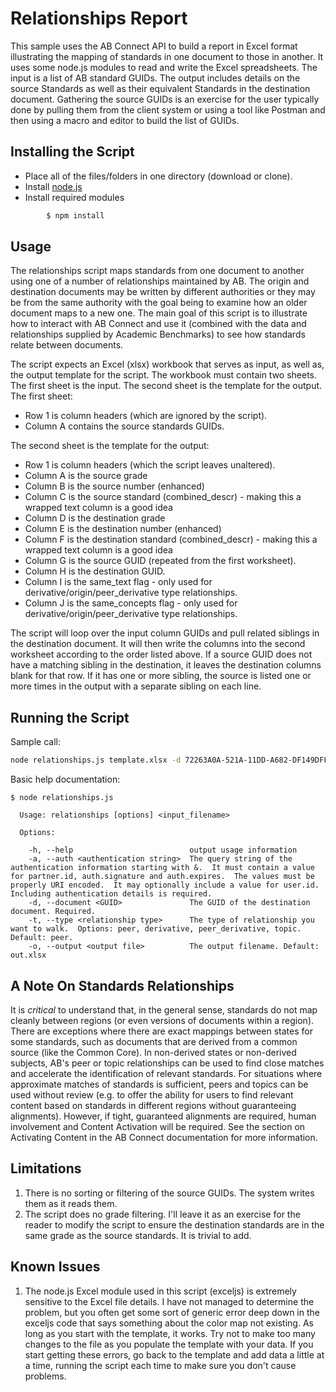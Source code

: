 # Relationships Report
This sample uses the AB Connect API to build a report in Excel format illustrating the mapping of standards in one document to those in another.  It uses some node.js modules to
read and write the Excel spreadsheets.  The input is a list of AB standard GUIDs.  The output includes details on the source Standards as well as their equivalent Standards in the
destination document.  Gathering the source GUIDs is an exercise for the user typically done by pulling them from the client system or using a tool like Postman and then using a
macro and editor to build the list of GUIDs.

## Installing the Script

+ Place all of the files/folders in one directory (download or clone).
+ Install [node.js](https://nodejs.org/en/)
+ Install required modules

```sh
        $ npm install
```
## Usage
The relationships script maps standards from one document to another using one of a number of relationships maintained by AB.  The origin and destination documents may be written by different authorities
or they may be from the same authority with the goal being to examine how an older document maps to a new one.  The main goal of this script is to illustrate how to interact with AB Connect and use it
(combined with the data and relationships supplied by Academic Benchmarks) to see how standards relate between documents.

The script expects an Excel (xlsx) workbook that serves as input, as well as, the output template for the script.
The workbook must contain two sheets.  The first sheet is the input.  The second sheet is the template for the output.
The first sheet:
+ Row 1 is column headers (which are ignored by the script).
+ Column A contains the source standards GUIDs.

The second sheet is the template for the output:
+ Row 1 is column headers (which the script leaves unaltered).
+ Column A is the source grade
+ Column B is the source number (enhanced)
+ Column C is the source standard (combined_descr) - making this a wrapped text column is a good idea
+ Column D is the destination grade
+ Column E is the destination number (enhanced)
+ Column F is the destination standard (combined_descr) - making this a wrapped text column is a good idea
+ Column G is the source GUID (repeated from the first worksheet).
+ Column H is the destination GUID.
+ Column I is the same_text flag - only used for derivative/origin/peer_derivative type relationships.
+ Column J is the same_concepts flag - only used for derivative/origin/peer_derivative type relationships.

The script will loop over the input column GUIDs and pull related siblings in the destination document.  It will then write the columns into the second worksheet according to the order listed above.
If a source GUID does not have a matching sibling in the destination, it leaves the destination columns blank for that row.  If it has one or more sibling, the source is listed one or more times
in the output with a separate sibling on each line.

## Running the Script
Sample call:
```sh
node relationships.js template.xlsx -d 72263A0A-521A-11DD-A682-DF149DFF4B22 -a "&partner.id=devconnect01&auth.signature=h456vUN1237XTzmm0%2BM1Klsnqu5iYdpLhFxLX6GaKAI4%3D&auth.expires=1482338683"
```
Basic help documentation:
```
$ node relationships.js

  Usage: relationships [options] <input_filename>

  Options:

    -h, --help                          output usage information
    -a, --auth <authentication string>  The query string of the authentication information starting with &.  It must contain a value for partner.id, auth.signature and auth.expires.  The values must be properly URI encoded.  It may optionally include a value for user.id. Including authentication details is required.
    -d, --document <GUID>               The GUID of the destination document. Required.
    -t, --type <relationship type>      The type of relationship you want to walk.  Options: peer, derivative, peer_derivative, topic. Default: peer.
    -o, --output <output file>          The output filename. Default: out.xlsx
```

## A Note On Standards Relationships
It is _critical_ to understand that, in the general sense, standards do not map cleanly between regions (or even versions of documents within a region).  There are exceptions where
there are exact mappings between states for some standards, such as documents that are derived from a common source (like the Common Core).  In non-derived states or non-derived subjects,
AB's peer or topic relationships can be used to find close matches and accelerate the identification of relevant standards.  For situations where approximate matches of standards is
sufficient, peers and topics can be used without review (e.g. to offer the ability for users to find relevant content
based on standards in different regions without guaranteeing alignments).  However, if tight, guaranteed alignments are required, human involvement and Content Activation will be required.  See the
section on Activating Content in the AB Connect documentation for more information.

## Limitations
1. There is no sorting or filtering of the source GUIDs.  The system writes them as it reads them.
2. The script does no grade filtering.  I'll leave it as an exercise for the reader to modify the script to ensure the destination standards are in the same grade as the source standards.  It is trivial to add.

## Known Issues
1. The node.js Excel module used in this script (exceljs) is extremely sensitive to the Excel file details.  I have not managed to determine the problem, but you often get some sort of generic error
deep down in the exceljs code that says something about the color map not existing.  As long as you start with the template, it works.  Try not to make too many changes to the file as you
populate the template with your data. If you start getting these errors, go back to the template and add data a little at a time, running the script each time to make sure you don't cause problems.
